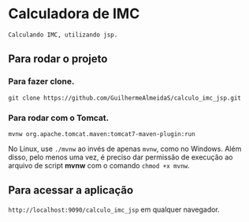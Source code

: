 # Calculadora de IMC
`Calculando IMC, utilizando jsp.`

## Para rodar o projeto

### Para fazer clone.

`git clone https://github.com/GuilhermeAlmeidaS/calculo_imc_jsp.git`

### Para rodar com o Tomcat.

`mvnw org.apache.tomcat.maven:tomcat7-maven-plugin:run`

No Linux, use `./mvnw` ao invés de apenas `mvnw`, como no Windows. Além disso, pelo menos uma vez, é preciso dar permissão de execução ao arquivo de script **mvnw** com o comando `chmod +x mvnw`.

## Para acessar a aplicação

`http://localhost:9090/calculo_imc_jsp` em qualquer navegador.

